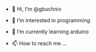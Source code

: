 - 👋 Hi, I’m @gbuchniv
- 👀 I’m interested in programming
- 🌱 I’m currently learning arduino


- 📫 How to reach me ...

<!---
gbuchniv/gbuchniv is a ✨ special ✨ repository because its `README.md` (this file) appears on your GitHub profile.
You can click the Preview link to take a look at your changes.
--->
